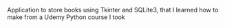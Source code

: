 Application to store books using Tkinter and SQLite3, that I learned how to make from a Udemy Python course I took

